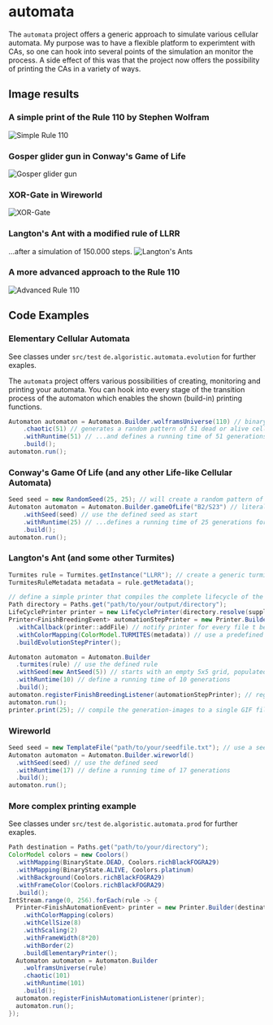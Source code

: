 # automata
The `automata` project offers a generic approach to simulate various cellular automata. My purpose was to have a flexible platform to experimtent with CAs, so one can hook into several points of the simulation an monitor the process. A side effect of this was that the project now offers the possibility of printing the CAs in a variety of ways.

## Image results

### A simple print of the Rule 110 by Stephen Wolfram
![Simple Rule 110](./doc/cellular-automaton_110.gif)

### Gosper glider gun in Conway's Game of Life
![Gosper glider gun](./doc/gosperglidergun.gif)

### XOR-Gate in Wireworld
![XOR-Gate](./doc/wirworld_xor.gif)

### Langton's Ant with a modified rule of LLRR
...after a simulation of 150.000 steps.
![Langton's Ants](./doc/llrr.gif)

### A more advanced approach to the Rule 110
![Advanced Rule 110](./doc/chaotic_rule_110.gif)


## Code Examples

### Elementary Cellular Automata
See classes under `src/test` `de.algoristic.automata.evolution` for further exaples.

The `automata` project offers various possibilities of creating, monitoring and printing your automata. You can hook into every stage of the transition process of the automaton which enables the shown (build-in) printing functions.

```java
Automaton automaton = Automaton.Builder.wolframsUniverse(110) // binary representation of rule to be applied
    .chaotic(51) // generates a random pattern of 51 dead or alive cells
    .withRuntime(51) // ...and defines a running time of 51 generations
    .build();
automaton.run();
```

### Conway's Game Of Life (and any other Life-like Cellular Automata)

```java
Seed seed = new RandomSeed(25, 25); // will create a random pattern of dead or alive cells on a 25x25 grid
Automaton automaton = Automaton.Builder.gameOfLife("B2/S23") // literal representation of the life-like rule to be applied
    .withSeed(seed) // use the defined seed as start
    .withRuntime(25) // ...defines a running time of 25 generations for the simulation
    .build();
automaton.run();
```

### Langton's Ant (and some other Turmites)


```java
Turmites rule = Turmites.getInstance("LLRR"); // create a generic turmite rule from its' literal representation
TurmitesRuleMetadata metadata = rule.getMetadata();

// define a simple printer that compiles the complete lifecycle of the automaton into a single GIF file
Path directory = Paths.get("path/to/your/output/directory");
LifeCyclePrinter printer = new LifeCyclePrinter(directory.resolve(supplier + ".gif")); // printer for the compilation of the final GIF
Printer<FinishBreedingEvent> automationStepPrinter = new Printer.Builder(directory) // printer for the single generations
  .withCallback(printer::addFile) // notify printer for every file t be compiled into GIF
  .withColorMapping(ColorModel.TURMITES(metadata)) // use a predefined color model for printing
  .buildEvolutionStepPrinter();

Automaton automaton = Automaton.Builder
  .turmites(rule) // use the defined rule
  .withSeed(new AntSeed(5)) // starts with an empty 5x5 grid, populated by a single ant at the center
  .withRuntime(10) // define a running time of 10 generations
  .build();
automaton.registerFinishBreedingListener(automationStepPrinter); // register printer for the single generations
automaton.run();
printer.print(25); // compile the generation-images to a single GIF file with 25 FPS
```

### Wireworld

```java
Seed seed = new TemplateFile("path/to/your/seedfile.txt"); // use a seed file with representation of cell states for predefined non-random  structures
Automaton automaton = Automaton.Builder.wireworld()
  .withSeed(seed) // use the defined seed
  .withRuntime(17) // define a running time of 17 generations
  .build();
automaton.run();
```

### More complex printing example
See classes under `src/test` `de.algoristic.automata.prod` for further exaples.

```java
Path destination = Paths.get("path/to/your/directory");
ColorModel colors = new Coolors()
  .withMapping(BinaryState.DEAD, Coolors.richBlackFOGRA29)
  .withMapping(BinaryState.ALIVE, Coolors.platinum)
  .withBackground(Coolors.richBlackFOGRA29)
  .withFrameColor(Coolors.richBlackFOGRA29)
  .build();
IntStream.range(0, 256).forEach(rule -> {
  Printer<FinishAutomationEvent> printer = new Printer.Builder(destination)
    .withColorMapping(colors)
    .withCellSize(8)
    .withScaling(2)
    .withFrameWidth(8*20)
    .withBorder(2)
    .buildElementaryPrinter();
  Automaton automaton = Automaton.Builder
    .wolframsUniverse(rule)
    .chaotic(101)
    .withRuntime(101)
    .build();
  automaton.registerFinishAutomationListener(printer);
  automaton.run();
});
```
